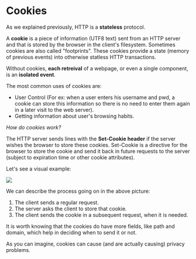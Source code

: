 # Cookies

As we explained previously, HTTP is a **stateless** protocol.

A **cookie** is a piece of information (UTF8 text) sent from an HTTP server and that is stored by the browser in the client's filesystem.
Sometimes cookies are also called "footprints".
These cookies provide a state (memory of previous events) into otherwise statless HTTP transactions.

Without cookies, **each retreival** of a webpage, or even a single component, is an **isolated event**.

The most common uses of cookies are:

- User Control (For ex: when a user enters his username and pwd, a cookie can store this information so there is no need to enter them again in a later visit to the web server).
- Getting information about user's browsing habits.


*How do cookies work?*

The HTTP server sends lines with the **Set-Cookie header** if the server wishes the browser to store these cookies.
Set-Cookie is a directive for the browser to store the cookie and send it back in future requests to the server (subject to expiration time or other cookie attributes).

Let's see a visual example:

<img src="https://github.com/akaKush/"/>

We can describe the process going on in the above picture:
1. The client sends a regular request.
2. The server asks the client to store that cookie.
3. The client sends the cookie in a subsequent request, when it is needed.


It is worth knowing that the cookies do have more fields, like path and domain, which help in deciding when to send it or not.

As you can imagine, cookies can cause (and are actually causing) privacy problems.